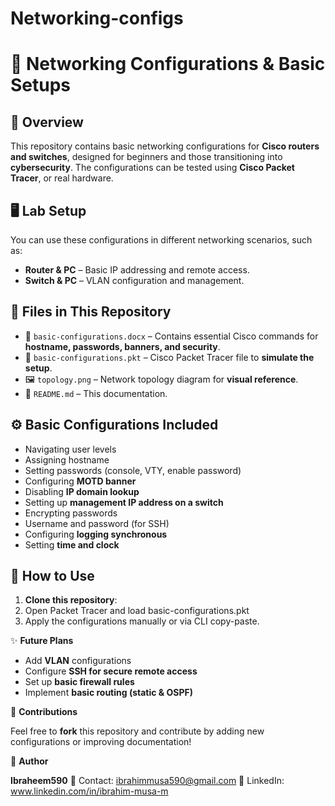 # Networking-configs

# 📡 Networking Configurations & Basic Setups

## 📌 Overview
This repository contains basic networking configurations for **Cisco routers and switches**, designed for beginners and those transitioning into **cybersecurity**. The configurations can be tested using **Cisco Packet Tracer**, or real hardware.

## 🖥️ Lab Setup
You can use these configurations in different networking scenarios, such as:
- **Router & PC** – Basic IP addressing and remote access.
- **Switch & PC** – VLAN configuration and management.

## 📂 Files in This Repository
- 📜 `basic-configurations.docx` – Contains essential Cisco commands for **hostname, passwords, banners, and security**.
- 📁 `basic-configurations.pkt` – Cisco Packet Tracer file to **simulate the setup**.
- 🖼️ `topology.png` – Network topology diagram for **visual reference**.
- 📖 `README.md` – This documentation.

## ⚙️ Basic Configurations Included
- Navigating user levels
- Assigning hostname
- Setting passwords (console, VTY, enable password)
- Configuring **MOTD banner**
- Disabling **IP domain lookup**
- Setting up **management IP address on a switch**
- Encrypting passwords
- Username and password (for SSH)
- Configuring **logging synchronous**
- Setting **time and clock**

## 🚀 How to Use
1. **Clone this repository**:
2. Open Packet Tracer and load basic-configurations.pkt
3. Apply the configurations manually or via CLI copy-paste.

✨ **Future Plans**

- Add **VLAN** configurations
- Configure **SSH for secure remote access**
- Set up **basic firewall rules**
- Implement **basic routing (static & OSPF)**

📩 **Contributions**

Feel free to **fork** this repository and contribute by adding new configurations or improving documentation!

📌 **Author**

**Ibraheem590**
📧 Contact: ibrahimmusa590@gmail.com
🔗 LinkedIn: www.linkedin.com/in/ibrahim-musa-m

